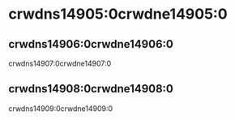 # crwdns14905:0crwdne14905:0

## crwdns14906:0crwdne14906:0

crwdns14907:0crwdne14907:0

## crwdns14908:0crwdne14908:0

crwdns14909:0crwdne14909:0